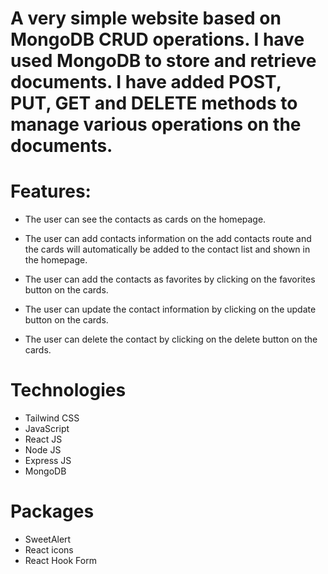 # A very simple website based on MongoDB CRUD operations. I have used MongoDB to store and retrieve documents. I have added POST, PUT, GET and DELETE methods to manage various operations on the documents.

# Features:

-   The user can see the contacts as cards on the homepage.

-   The user can add contacts information on the add contacts route and the cards will automatically be added to the contact list and shown in the homepage.

-   The user can add the contacts as favorites by clicking on the favorites button on the cards.

-   The user can update the contact information by clicking on the update button on the cards.

-   The user can delete the contact by clicking on the delete button on the cards.

# Technologies

-   Tailwind CSS
-   JavaScript
-   React JS
-   Node JS
-   Express JS
-   MongoDB

# Packages

-   SweetAlert
-   React icons
-   React Hook Form
